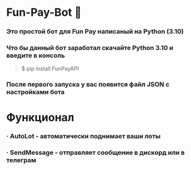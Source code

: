 # Fun-Pay-Bot 🤖

### Это простой бот для Fun Pay написаный на Python (3.10)

### Что бы данный бот заработал скачайте Python 3.10 и  введите в консоль
> $ pip install FunPayAPI

### После  первого запуска у вас появится файл JSON с настройками  бота 

# Функционал

### · AutoLot - автоматически  поднимает ваши лоты
### · SendMessage - отправляет сообщение в дискорд или в телеграм


